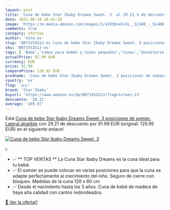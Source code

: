 ```yaml
---
layout: post
title: 'Cuna de bebe Star Ibaby Dreams Sweet. 3  al 29.21 % de descuento'
date: 2021-06-18 10:41:18
image: 'https://m.media-amazon.com/images/I/4193b+eG+IL._SL500_._SL400_.jpg'
comments: true
category: ofertas
author: 'tole.es'
slug: 'B071VSZG1J-es Cuna de bebe Star Ibaby Dreams Sweet. 3 posiciones de...'
sku: 'B071VSZG1J-es'
tags: [ 'Bebé','Camas para bebés y niños pequeños','Cunas','Dormitorio','Muebles para bebé','bebe','star ibaby', ]
actualPrice: 91.99 EUR
currency: EUR
price: 91.99
comparePrice: 129.95 EUR
prodname: 'Cuna de bebe Star Ibaby Dreams Sweet. 3 posiciones de somier. Lateral abatible'
country: 'es'
flag: '🇪🇸'
brand: 'Star Ibaby'
buyurl: 'https://www.amazon.es/dp/B071VSZG1J/?tag=tolees-21'
descuento: '29.21'
average: '105.97'
---
```


Está [Cuna de bebe Star Ibaby Dreams Sweet. 3 posiciones de somier. Lateral abatible](https://www.amazon.es/dp/B071VSZG1J/?tag=tolees-21) con 29.21 de descuento por 91.99 EUR (original: 129.95 EUR) en el siguiente enlace!

[![Cuna de bebe Star Ibaby Dreams Sweet. 3 ](https://m.media-amazon.com/images/I/4193b+eG+IL._SL500_._SL400_.jpg)](https://www.amazon.es/dp/B071VSZG1J/?tag=tolees-21)

ℹ️:

- ✅ ** TOP VENTAS ** La Cuna Star Ibaby Dreams es la cuna ideal para tu bebé.
- ✅ El somier se puede colocar en varias posiciones para que la cuna se adapte perfectamente al crecimiento del niño. Seguro de cierre con bloqueo. Medidas de la cuna 120 x 60 cm
- ✅ Desde el nacimiento hasta los 3 años. Cuna de bebé de madera de haya alta calidad con cantos redondeados.

[🛒 Ver la oferta!!](https://www.amazon.es/dp/B071VSZG1J/?tag=tolees-21)
